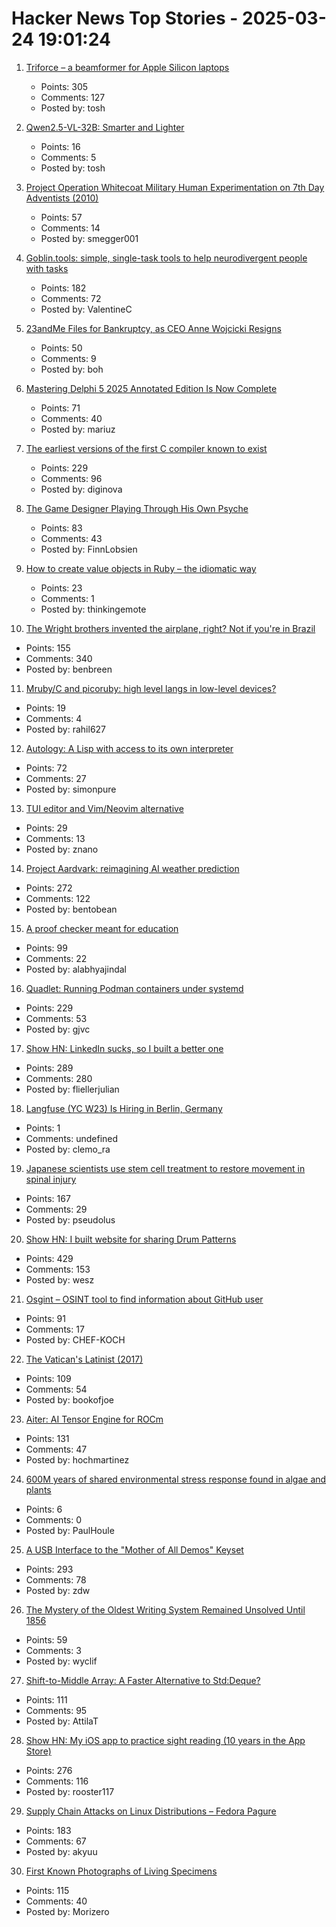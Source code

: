 # Hacker News Top Stories - 2025-03-24 19:01:24

1. [Triforce – a beamformer for Apple Silicon laptops](https://crates.io/crates/triforce-lv2)
   - Points: 305
   - Comments: 127
   - Posted by: tosh

2. [Qwen2.5-VL-32B: Smarter and Lighter](https://qwenlm.github.io/blog/qwen2.5-vl-32b/)
   - Points: 16
   - Comments: 5
   - Posted by: tosh

3. [Project Operation Whitecoat Military Human Experimentation on 7th Day Adventists (2010)](https://scholarworks.lib.csusb.edu/cgi/viewcontent.cgi?article=1201&context=history-in-the-making)
   - Points: 57
   - Comments: 14
   - Posted by: smegger001

4. [Goblin.tools: simple, single-task tools to help neurodivergent people with tasks](https://goblin.tools/)
   - Points: 182
   - Comments: 72
   - Posted by: ValentineC

5. [23andMe Files for Bankruptcy, as CEO Anne Wojcicki Resigns](https://www.wsj.com/business/dna-testing-company-23andme-files-for-bankruptcy-announces-ceo-resignation-82ad1c45)
   - Points: 50
   - Comments: 9
   - Posted by: boh

6. [Mastering Delphi 5 2025 Annotated Edition Is Now Complete](https://blog.marcocantu.com/blog/2025-march-mastering-delphi5-annotated-complete.html)
   - Points: 71
   - Comments: 40
   - Posted by: mariuz

7. [The earliest versions of the first C compiler known to exist](https://github.com/mortdeus/legacy-cc)
   - Points: 229
   - Comments: 96
   - Posted by: diginova

8. [The Game Designer Playing Through His Own Psyche](https://www.newyorker.com/culture/persons-of-interest/the-game-designer-playing-through-his-own-psyche)
   - Points: 83
   - Comments: 43
   - Posted by: FinnLobsien

9. [How to create value objects in Ruby – the idiomatic way](https://allaboutcoding.ghinda.com/how-to-create-value-objects-in-ruby-the-idiomatic-way)
   - Points: 23
   - Comments: 1
   - Posted by: thinkingemote

10. [The Wright brothers invented the airplane, right? Not if you're in Brazil](https://www.washingtonpost.com/world/2025/03/21/brazil-airplane-wright-brothers-santos-dumont/)
   - Points: 155
   - Comments: 340
   - Posted by: benbreen

11. [Mruby/C and picoruby: high level langs in low-level devices?](https://github.com/picoruby/picoruby)
   - Points: 19
   - Comments: 4
   - Posted by: rahil627

12. [Autology: A Lisp with access to its own interpreter](https://github.com/Kimbsy/autology)
   - Points: 72
   - Comments: 27
   - Posted by: simonpure

13. [TUI editor and Vim/Neovim alternative](https://github.com/tauraamui/lilly)
   - Points: 29
   - Comments: 13
   - Posted by: znano

14. [Project Aardvark: reimagining AI weather prediction](https://www.turing.ac.uk/blog/project-aardvark-reimagining-ai-weather-prediction)
   - Points: 272
   - Comments: 122
   - Posted by: bentobean

15. [A proof checker meant for education](https://jsiek.github.io/deduce/index.html)
   - Points: 99
   - Comments: 22
   - Posted by: alabhyajindal

16. [Quadlet: Running Podman containers under systemd](https://mo8it.com/blog/quadlet/)
   - Points: 229
   - Comments: 53
   - Posted by: gjvc

17. [Show HN: LinkedIn sucks, so I built a better one](https://heyopenspot.com/)
   - Points: 289
   - Comments: 280
   - Posted by: fliellerjulian

18. [Langfuse (YC W23) Is Hiring in Berlin, Germany](https://langfuse.com/careers)
   - Points: 1
   - Comments: undefined
   - Posted by: clemo_ra

19. [Japanese scientists use stem cell treatment to restore movement in spinal injury](https://medicalxpress.com/news/2025-03-japanese-scientists-stem-cell-treatment.html)
   - Points: 167
   - Comments: 29
   - Posted by: pseudolus

20. [Show HN: I built website for sharing Drum Patterns](http://drumpatterns.onether.com)
   - Points: 429
   - Comments: 153
   - Posted by: wesz

21. [Osgint – OSINT tool to find information about GitHub user](https://github.com/hippiiee/osgint)
   - Points: 91
   - Comments: 17
   - Posted by: CHEF-KOCH

22. [The Vatican's Latinist (2017)](https://newcriterion.com/article/the-vaticans-latinist/)
   - Points: 109
   - Comments: 54
   - Posted by: bookofjoe

23. [Aiter: AI Tensor Engine for ROCm](https://rocm.blogs.amd.com/software-tools-optimization/aiter:-ai-tensor-engine-for-rocm™/README.html)
   - Points: 131
   - Comments: 47
   - Posted by: hochmartinez

24. [600M years of shared environmental stress response found in algae and plants](https://phys.org/news/2025-03-million-years-environmental-stress-response.html)
   - Points: 6
   - Comments: 0
   - Posted by: PaulHoule

25. [A USB Interface to the "Mother of All Demos" Keyset](https://www.righto.com/2025/03/mother-of-all-demos-usb-keyset-interface.html)
   - Points: 293
   - Comments: 78
   - Posted by: zdw

26. [The Mystery of the Oldest Writing System Remained Unsolved Until 1856](https://www.smithsonianmag.com/history/mystery-worlds-oldest-writing-system-remained-unsolved-until-four-scholars-raced-decipher-it-180985954/)
   - Points: 59
   - Comments: 3
   - Posted by: wyclif

27. [Shift-to-Middle Array: A Faster Alternative to Std:Deque?](https://github.com/attilatorda/Shift-To-Middle_Array)
   - Points: 111
   - Comments: 95
   - Posted by: AttilaT

28. [Show HN: My iOS app to practice sight reading (10 years in the App Store)](https://apps.apple.com/us/app/notes-sight-reading-trainer/id874386416)
   - Points: 276
   - Comments: 116
   - Posted by: rooster117

29. [Supply Chain Attacks on Linux Distributions – Fedora Pagure](https://fenrisk.com/pagure)
   - Points: 183
   - Comments: 67
   - Posted by: akyuu

30. [First Known Photographs of Living Specimens](https://www.inaturalist.org/projects/first-known-photographs-of-living-specimens)
   - Points: 115
   - Comments: 40
   - Posted by: Morizero

